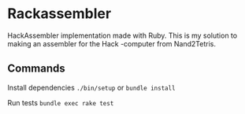 # Rackassembler

HackAssembler implementation made with Ruby. This is my solution to making an assembler for the Hack -computer from Nand2Tetris.

## Commands

Install dependencies `./bin/setup` or `bundle install`

Run tests `bundle exec rake test`
